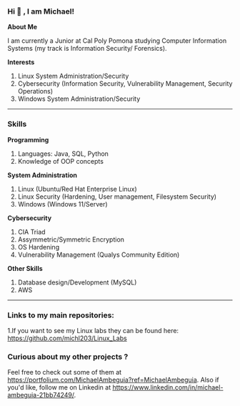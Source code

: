 ### Hi 👋 , I am Michael!



**About Me**
 
 I am currently a Junior at Cal Poly Pomona studying Computer Information Systems (my track is Information Security/ Forensics). 

 
**Interests**
1. Linux System Administration/Security
2. Cybersecurity (Information Security, Vulnerability Management, Security Operations)
3. Windows System Administration/Security
___________________________________________________________________________________________________  

### Skills
**Programming**
 1. Languages: Java, SQL, Python
 2. Knowledge of OOP concepts  

**System Administration**
 1. Linux (Ubuntu/Red Hat Enterprise Linux)
 2. Linux Security (Hardening, User management, Filesystem Security)
 3. Windows (Windows 11/Server)

**Cybersecurity**
 1. CIA Triad
 2. Assymmetric/Symmetric Encryption
 3. OS Hardening 
 4. Vulnerability Management (Qualys Community Edition)

**Other Skills**
 1. Database design/Development (MySQL)
 2. AWS
   

___________________________________________________________________________________________________  

### Links to my main repositories:

1.If you want to see my Linux labs they can be found here: https://github.com/michl203/Linux_Labs


   
### Curious about my other projects ?
Feel free to check out some of them at https://portfolium.com/MichaelAmbeguia?ref=MichaelAmbeguia.
Also if you'd like, follow me on Linkedin at https://www.linkedin.com/in/michael-ambeguia-21bb74249/.









